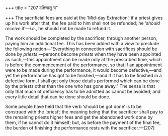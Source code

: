 +++
title = "207 दक्षिणासु च"

+++
The sacrificial fees are paid at the ‘Mid-day Extraction’; if a priest
gives up his work after that, the fee paid to him shall not be refunded;
he ‘*should receive it*’—*i.e*., he should not be made to refund it.

The work should be completed by the sacrificer, through another person,
paying him an additional fee. This has been added with a view to
preclude the following notion—“Everything in connection with sacrifices
should be done by *priests*,—persons become *priests* when they have
been appointed as such,—this appointment can be made only at the
prescribed time, which is before the commencement of the performance, so
that if an appointment were to be made during the performance, it would
become defective,—and yet the performance has got to be finished,—and if
it has to be finished in a defective form, I shall get only those
details performed which can be done by the priests other than the one
who has gone away.” The sense is that only that much of deficiency has
to be admitted as cannot be avoided; and every little detail that can he
done should be done.

Some people have held that the verb ‘should be got done’ is to be
construed with the ‘priest’; the meaning being that the sacrificer shall
pay to the remaining priests higher fees and get the abandoned work done
by them, if he cannot do it himself; but, as before the payment of the
final fee, the burden of finishing the performance rests with the
sacrificer.—(207)



